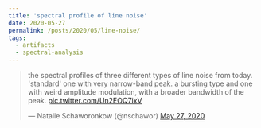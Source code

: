 ```yaml
---
title: 'spectral profile of line noise'
date: 2020-05-27
permalink: /posts/2020/05/line-noise/
tags:
  - artifacts
  - spectral-analysis
---
```

<blockquote class="twitter-tweet" ><p lang="en" dir="ltr">the spectral profiles of three different types of line noise from today. &#39;standard&#39; one with very narrow-band peak. a bursting type and one with weird amplitude modulation, with a broader bandwidth of the peak. <a href="https://t.co/Un2EOQ7ixV">pic.twitter.com/Un2EOQ7ixV</a></p>&mdash; Natalie Schaworonkow (@nschawor) <a href="https://twitter.com/nschawor/status/1265788375258116096?ref_src=twsrc%5Etfw">May 27, 2020</a></blockquote><script async src="https://platform.twitter.com/widgets.js" charset="utf-8"></script>

